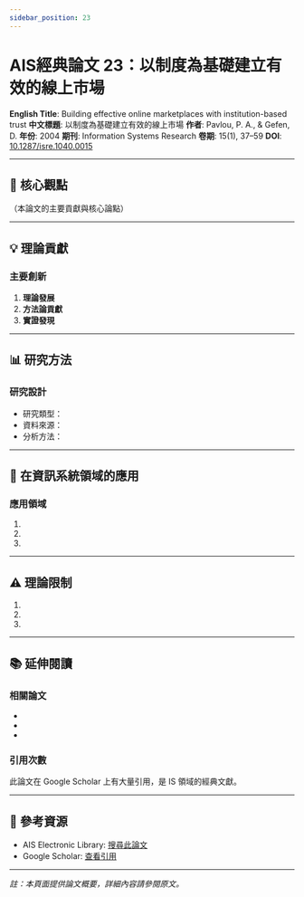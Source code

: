 ```yaml
---
sidebar_position: 23
---
```


# AIS經典論文 23：以制度為基礎建立有效的線上市場

**English Title**: Building effective online marketplaces with institution-based trust
**中文標題**: 以制度為基礎建立有效的線上市場
**作者**: Pavlou, P. A., & Gefen, D.
**年份**: 2004
**期刊**: Information Systems Research
**卷期**: 15(1), 37–59
**DOI**: [10.1287/isre.1040.0015](https://doi.org/10.1287/isre.1040.0015)

---

## 📌 核心觀點

（本論文的主要貢獻與核心論點）

---

## 💡 理論貢獻

### 主要創新

1. **理論發展**
2. **方法論貢獻**
3. **實證發現**

---

## 📊 研究方法

### 研究設計

- 研究類型：
- 資料來源：
- 分析方法：

---

## 🎯 在資訊系統領域的應用

### 應用領域

1.
2.
3.

---

## ⚠️ 理論限制

1.
2.
3.

---

## 📚 延伸閱讀

### 相關論文

-
-
-

### 引用次數

此論文在 Google Scholar 上有大量引用，是 IS 領域的經典文獻。

---

## 🔗 參考資源

- AIS Electronic Library: [搜尋此論文](https://aisel.aisnet.org/)
- Google Scholar: [查看引用](https://scholar.google.com/)

---

*註：本頁面提供論文概要，詳細內容請參閱原文。*
